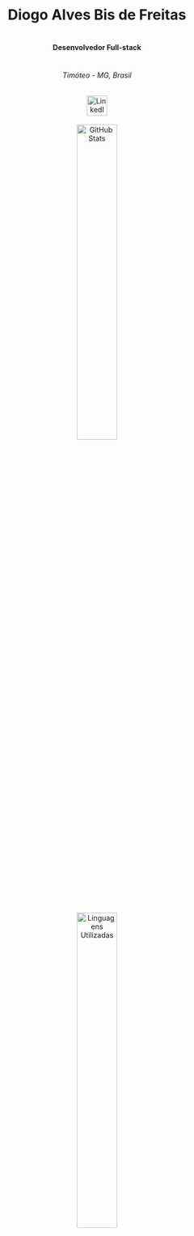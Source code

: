 <div align="center" style="display: flex; flex-direction: column;">
  <h1 align="center">Diogo Alves Bis de Freitas</h1>
  <h4 align="center">Desenvolvedor Full-stack</h4>
  <h6>Timóteo - MG, Brasil</h6>
</div>


<div align="center">
  <a href="https://www.linkedin.com/in/diogo-alves-50b1a2231/"><img src="https://img.icons8.com/fluency/96/000000/linkedin.png" alt="LinkedIn" width="40" height="40"></a>
</div>


<!--<div align="center">
    <img src="https://github.com/ligeirin/ligeirin/blob/main/info.svg" width="1000" height="300" alt="css-in-readme">
</div>-->

<!--
<div align="center">
<h3><strong>Estágio como Desenvolvedor Full Stack</strong></h3>
<h6>
  Aperam South America | ago. 2022 - dez. 2023
</h6>
</div>
<div align="center">
<h3><strong>Graduação em Engenharia de Software</strong></h3>
<h6>
  Unileste MG | 2023 - atualmente
</h6>
</div>
<div align="center">
<h3><strong>Curso técnico em Desenvolvimento de Sistemas</strong></h3>
<h6>
  CEFET-MG | 2019 - 2021
</h6>
</div>
-->

<br>

<div align="center">
  <img align="center" src="https://github-readme-stats.vercel.app/api/?username=ligeirin&show_icons=true&theme=dark" alt="GitHub Stats" width="40%">
</div>
<div align="center">
  <img align="center" src="https://github-readme-stats.vercel.app/api/top-langs/?username=ligeirin&layout=compact&theme=dark" alt="Linguagens Utilizadas" width="40%">
</div>
